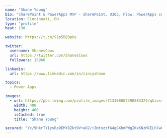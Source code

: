 ```yaml
---
name: "Shane Young"
bio: "SharePoint & PowerApps MVP - SharePoint, O365, Flow, PowerApps consulting? @PowerApps911 | Pure Snark? You found it."
location: Cincinnati, OH
type: "profile"
heat: 130

website: https://t.co/91p5BQ3pUe

twitter:
  username: ShanesCows
  url: https://twitter.com/ShanesCows
  followers: 15960

linkedin:
  url: https://www.linkedin.com/in/cincyshane

topics:
  - Power Apps

images:
  - url: https://pbs.twimg.com/profile_images/713100007398883329/qUzvsvQ3_400x400.jpg
    width: 400
    height: 400
    isCached: true
    title: "Shane Young"

secured: "Yc/9HkrTYIysRp9EMY8Zkt9V+aO2/+ZmtozzfA4gGXbmPWgIKxKNzMCELh7w6DzEpizJrFboxkcS8h/pbtKVKAeXtj0RHaOPaUkgBqioPfr78fg1jbhLzUuBs+7OfNXMhTccHLkx4Gw3dQGS6bPOxbxskuVkxuF73FQ6KM+DN74TvkidzQsUHs2GNu/KIvPSLcpJ0EXfifAbzlso6jF8AP0DR3LfOj+w+UPKhMemjrHO+B4VXCgsoL5ByBHnpnjLT3D9ueiA+taoHiu3dU4WLlqNkkGsTKxqBGCzdZpAXIav80hRtNCMuDrBeOBz30h6Y87LrtHYDOYJURk6hqTs185VJIrxSWXUdxa2D+Xec7ljnlZjkrl/1K0ewWEvQqczcCmlyTUP+mImUrL5V1xvU8FJ3a0uFbWSaP7TgDubrdE=;Z+JLfVFDXpEiVnKXIGe6og=="
---
```


